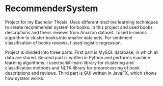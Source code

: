 # RecommenderSystem
Project for my Bachelor Thesis. Uses different machine learning techniques to create recommender system for books. In this project and used books descriptions and theirs reviews from Amazon dataset. I used k-means algorithm to cluster books into smaller data sets. For sentiment classification of books reviews, I used logistic regression.

Project is divided into three parts. First part is MySQL database, in which all data are stored. Second part is written in Python and performs machine learning algorithms. i used scikit-learn library for clustering and classification methods and NLTK library for preprocessing of book descriptions and reviews. Third part is GUI written in JavaFX, which shows how system works.
